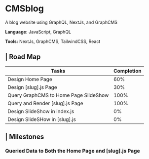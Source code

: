 # CMSblog

A blog website using GraphQL, NextJs, and GraphCMS

**Language:** JavaScript, GraphQL

**Tools:** NextJs, GraphCMS, TailwindCSS, React

## | Road Map
| Tasks                                     	| Completion 	|
|-------------------------------------------	|------------	|
| Design Home Page                          	| 60%       	|
| Design [slug].js Page                      	| 30%       	|
| Query GraphCMS to Home Page SlideShow 	    | 100%       	|
| Query and Render [slug].js Page           	| 100%        	|
| Design SlideShow in index.js                  | 0%         	|
| Design SlideSHow in [slug].js                 | 0%            |

## | Milestones

### Queried Data to Both the Home Page and [slug].js Page